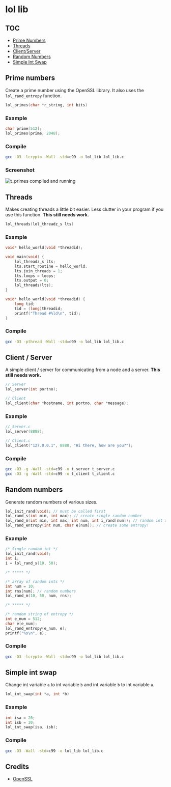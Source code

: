 # lol lib

## TOC

* [Prime Numbers](https://github.com/levidurfee/lol_lib#prime-numbers)
* [Threads](https://github.com/levidurfee/lol_lib#threads)
* [Client/Server](https://github.com/levidurfee/lol_lib#client--server)
* [Random Numbers](https://github.com/levidurfee/lol_lib#random-numbers)
* [Simple Int Swap](https://github.com/levidurfee/lol_lib#simple-int-swap)

## Prime numbers

Create a prime number using the OpenSSL library. It also uses the `lol_rand_entropy` function.


```c
lol_primes(char *r_string, int bits)
```

### Example

```c
char prime[512];
lol_primes(prime, 2048);
```
### Compile

```bash
gcc -O3 -lcrypto -Wall -std=c99 -o lol_lib lol_lib.c
```

### Screenshot

![t_primes compiled and running](https://cdn.levi.lol/i/KdU_GA.png)

## Threads

Makes creating threads a little bit easier. Less clutter in your program if you use this function. **This still needs work.**

```c
lol_threads(lol_threadz_s lts)
```

### Example

```c
void* hello_world(void *threadid);

void main(void) {
    lol_threadz_s lts;
    lts.start_routine = hello_world;
    lts.join_threads = 1;
    lts.loops = loops;
    lts.output = 0;
    lol_threads(lts);
}

void* hello_world(void *threadid) {
    long tid;
    tid = (long)threadid;
    printf("Thread #%ld\n", tid);
}
```

### Compile

```bash
gcc -O3 -pthread -Wall -std=c99 -o lol_lib lol_lib.c
```

## Client / Server

A simple client / server for communicating from a node and a server. **This still needs work.**

```c
// Server
lol_server(int portno);

// Client
lol_client(char *hostname, int portno, char *message);
```

### Example

```c
// Server.c
lol_server(8888);

// Client.c
lol_client("127.0.0.1", 8888, "Hi there, how are you?");
```

### Compile

```bash
gcc -O3 -g -Wall -std=c99 -o t_server t_server.c
gcc -O3 -g -Wall -std=c99 -o t_client t_client.c
```

## Random numbers

Generate random numbers of various sizes.

```c
lol_init_rand(void); // must be called first
lol_rand_s(int min, int max); // create single random number
lol_rand_m(int min, int max, int num, int i_rand[num]); // random int array
lol_rand_entropy(int num, char e[num]); // create some entropy!
```

### Example

```c
/* Single random int */
lol_init_rand(void);
int i;
i = lol_rand_s(10, 50);

/* ***** */

/* array of random ints */
int num = 10;
int rns[num]; // random numbers
lol_rand_m(10, 50, num, rns);

/* ***** */

/* random string of entropy */
int e_num = 512;
char e[e_num];
lol_rand_entropy(e_num, e);
printf("%s\n", e);
```

### Compile

```bash
gcc -O3 -lcrypto -Wall -std=c99 -o lol_lib lol_lib.c
```

## Simple int swap

Change int variable `a` to int variable `b` and int variable `b` to int variable `a`.

```c
lol_int_swap(int *a, int *b)
```

### Example

```c
int isa = 20;
int isb = 30;
lol_int_swap(isa, isb);
```

### Compile

```bash
gcc -O3 -Wall -std=c99 -o lol_lib lol_lib.c
```

## Credits

* [OpenSSL](https://openssl.org)